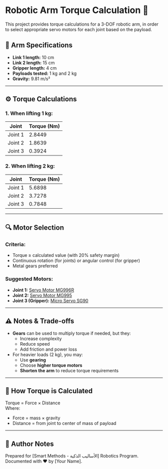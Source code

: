 
# Robotic Arm Torque Calculation 🤖

This project provides torque calculations for a 3-DOF robotic arm, in order to select appropriate servo motors for each joint based on the payload.

## 📐 Arm Specifications
- **Link 1 length:** 10 cm
- **Link 2 length:** 15 cm
- **Gripper length:** 4 cm
- **Payloads tested:** 1 kg and 2 kg
- **Gravity:** 9.81 m/s²

---

## ⚙️ Torque Calculations

### 1. When lifting **1 kg**:
| Joint       | Torque (Nm) |
|-------------|--------------|
| Joint 1     | 2.8449     |
| Joint 2     | 1.8639     |
| Joint 3     | 0.3924     |

### 2. When lifting **2 kg**:
| Joint       | Torque (Nm) |
|-------------|--------------|
| Joint 1     | 5.6898     |
| Joint 2     | 3.7278     |
| Joint 3     | 0.7848     |

---

## 🔍 Motor Selection

### Criteria:
- Torque ≥ calculated value (with 20% safety margin)
- Continuous rotation (for joints) or angular control (for gripper)
- Metal gears preferred

### Suggested Motors:
- **Joint 1:** [Servo Motor MG996R](https://www.amazon.com/MG996R-Digital-Torque-Servo/dp/B00PNEQKC0)
- **Joint 2:** [Servo Motor MG995](https://www.amazon.com/MG995-Servo-Motor/dp/B07CPVHG9H)
- **Joint 3 (Gripper):** [Micro Servo SG90](https://www.amazon.com/TowerPro-SG90-Servo-Motor-Pack/dp/B07CZDTCPD)

---

## ⚠️ Notes & Trade-offs

- **Gears** can be used to multiply torque if needed, but they:
  - Increase complexity
  - Reduce speed
  - Add friction and power loss
- For heavier loads (2 kg), you may:
  - Use **gearing**
  - Choose **higher torque motors**
  - **Shorten the arm** to reduce torque requirements

---

## 🧮 How Torque is Calculated

Torque = Force × Distance  
Where:
- Force = mass × gravity
- Distance = from joint to center of mass of payload

---

## 📎 Author Notes

Prepared for [Smart Methods - الأساليب الذكية] Robotics Program.  
Documented with ❤️ by [Your Name].

